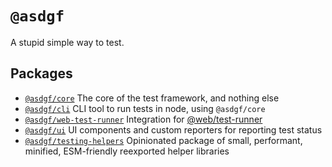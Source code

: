# `@asdgf`

A stupid simple way to test.

## Packages

- [`@asdgf/core`](./packages/core) The core of the test framework, and nothing else
- [`@asdgf/cli`](./packages/cli) CLI tool to run tests in node, using `@asdgf/core`
- [`@asdgf/web-test-runner`](./packages/web-test-runner) Integration for [@web/test-runner](https://www.npmjs.com/package/@web/test-runner)
- [`@asdgf/ui`](./packages/ui) UI components and custom reporters for reporting test status
- [`@asdgf/testing-helpers`](./packages/testing-helpers) Opinionated package of small, performant, minified, ESM-friendly reexported helper libraries
